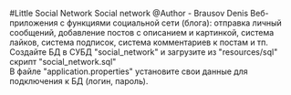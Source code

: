 #Little Social Network
Social network
@Author - Brausov Denis
Веб-приложения с функциями социальной сети (блога): отправка личный сообщений, добавление постов с описанием и картинкой,
 система лайков, система подписок, система комментариев к постам и тп.<br>
Создайте БД в СУБД "social_network" и загрузите из "resources/sql" скрипт "social_network.sql" <br>
В файле "application.properties" установите свои данные для подключения к БД (логин, пароль).
